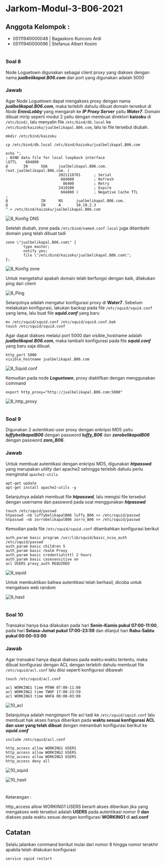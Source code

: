 # Jarkom-Modul-3-B06-2021

## Anggota Kelompok : 
- 05111940000048 | Bagaskoro Kuncoro Ardi 
- 05111940000096 | Stefanus Albert Kosim 

#

### Soal 8

Node Loguetown digunakan sebagai client proxy yang diakses dengan nama ***jualbelikapal.B06.com*** dan port yang digunakan adalah 5000

### Jawab

Agar Node Loguetown dapat mengakses proxy dengan nama ***jualbelikapal.B06.com***, maka terlebih dahulu dibuat domain tersebut di *Node **EniesLobby*** yang mengarah ke ***IP Proxy Server*** yaitu ***Water7***. Domain dibuat mirip seperti modul 2 yaitu dengan membuat direktori **kaizoku** di `/etc/bind/`, lalu menyalin file `/etc/bind/db.local` ke `/etc/bind/kaizoku/jualbelikapal.B06.com`, lalu isi file tersebut diubah.

```
mkdir /etc/bind/kaizoku

cp /etc/bind/db.local /etc/bind/kaizoku/jualbelikapal.B06.com

echo ";
; BIND data file for local loopback interface
\$TTL    604800
@       IN      SOA     jualbelikapal.B06.com. root.jualbelikapal.B06.com. (
                        2021110701      ; Serial
                         604800         ; Refresh
                          86400         ; Retry
                        2419200         ; Expire
                         604800 )       ; Negative Cache TTL
;
@               IN      NS      jualbelikapal.B06.com.
@               IN      A       10.10.2.3
" > /etc/bind/kaizoku/jualbelikapal.B06.com
```

![8_Konfig DNS](https://github.com/yanzkosim/Jarkom-Modul-3-B06-2021/blob/main/Screenshot/8-1.png)

Setelah diubah, zone pada `/etc/bind/named.conf.local` juga ditambahi domain yang telah dibuat tadi 

```
zone \"jualbelikapal.B06.com\" {
		type master;
		notify yes;
		file \"/etc/bind/kaizoku/jualbelikapal.B06.com\";
};
```

![8_Konfig zone]((https://github.com/yanzkosim/Jarkom-Modul-3-B06-2021/blob/main/Screenshot/8-2.png))

Untuk mengetahui apakah domain telah berfungsi dengan baik, dilakukan ping dari client

![8_Ping](https://github.com/yanzkosim/Jarkom-Modul-3-B06-2021/blob/main/Screenshot/8-3.png)

Selanjutnya adalah mengatur konfigurasi proxy di **Water7**. Sebelum melakukan konfigurasi, lakukan backup pada file `/etc/squid/squid.conf` yang lama, lalu buat file ***squid.conf*** yang baru

```
mv /etc/squid/squid.conf /etc/squid/squid.conf.bak
touch /etc/squid/squid.conf
```

Agar dapat diakses melalui port 5000 dan visible_hostname adalah ***jualbelikapal.B06.com***, maka tambahi konfigurasi pada file ***squid.conf*** yang baru saja dibuat.

```
http_port 5000
visible_hostname jualbelikapal.B06.com
```

![8_Squid.conf](https://github.com/yanzkosim/Jarkom-Modul-3-B06-2021/blob/main/Screenshot/8-4.png)

Kemudian pada node ***Loguetown***, proxy diaktifkan dengan menggunakan command

```
export http_proxy="http://jualbelikapal.B06.com:5000"
```

![8_http_proxy](https://github.com/yanzkosim/Jarkom-Modul-3-B06-2021/blob/main/Screenshot/8-5.png)

#

### Soal 9

Digunakan 2 autentikasi user proxy dengan enkripsi MD5 yaitu ***luffybelikapalB06*** dengan password ***luffy_B06*** dan ***zorobelikapalB06*** dengan password ***zoro_B06***.

### Jawab

Untuk membuat autentikasi dengan enkripsi MD5, digunakan ***htpasswd*** yang merupakan *utility* dari apache2 sehingga terlebih dahulu perlu menginstal `apache2-utils`. 

```
apt-get update
apt-get install apache2-utils -y
```

Selanjutnya adalah membuat file ***htpasswd***, lalu mengisi file tersebut dengan username dan password pada soal menggunakan ***htpasswd***

```
touch /etc/squid/passwd
htpasswd -nb luffybelikapalB06 luffy_B06 >> /etc/squid/passwd
htpasswd -nb zorrobelikapalB06 zorro_B06 >> /etc/squid/passwd
```

Kemudian pada file `/etc/squid/squid.conf` ditambahkan konfigurasi berikut

```
auth_param basic program /usr/lib/squid/basic_ncsa_auth /etc/squid/passwd
auth_param basic children 5
auth_param basic realm Proxy
auth_param basic credentialsttl 2 hours
auth_param basic casesensitive on
acl USERS proxy_auth REQUIRED
```

![9_squid](https://github.com/yanzkosim/Jarkom-Modul-3-B06-2021/blob/main/Screenshot/9-1.png)

Untuk membuktikan bahwa autentikasi telah berhasil, dicoba untuk mengakses web random

![9_hasil](https://github.com/yanzkosim/Jarkom-Modul-3-B06-2021/blob/main/Screenshot/9-2.gif)

#

### Soal 10

Transaksi hanya bisa dilakukan pada hari **Senin-Kamis pukul 07:00-11:00**, pada hari **Selasa-Jumat pukul 17:00-23:59** dan dilanjut hari **Rabu-Sabtu pukul 00:00-03:00**

### Jawab

Agar transaksi hanya dapat diakses pada waktu-waktu tertentu, maka dibuat konfigurasi dengan ACL dengan terlebih dahulu membuat file `/etc/squid/acl.conf` lalu diisi seperti konfigurasi dibawah

```
touch /etc/squid/acl.conf

acl WORKING1 time MTWH 07:00-11:00
acl WORKING2 time TWHF 17:00-23:59
acl WORKING3 time WHFA 00:00-03:00
```

![10_acl](https://github.com/yanzkosim/Jarkom-Modul-3-B06-2021/blob/main/Screenshot/10-1.png)

Selanjutnya adalah mengimport file acl tadi ke `/etc/squid/squid.conf` lalu membuat hak akses hanya diberikan pada **waktu sesuai konfigurasi ACL** **dan** **user yang telah dibuat** dengan menambah konfigurasi berikut ke ***squid.conf***

```
include /etc/squid/acl.conf

http_access allow WORKING1 USERS
http_access allow WORKING2 USERS
http_access allow WORKING3 USERS
http_access deny all
```

![10_squid](https://github.com/yanzkosim/Jarkom-Modul-3-B06-2021/blob/main/Screenshot/10-2.png)

![10_hasil](https://github.com/yanzkosim/Jarkom-Modul-3-B06-2021/blob/main/Screenshot/10-3.gif)

#



Keterangan :

http_access allow WORKING1 USERS berarti akses diberikan jika yang mengakses web tersebut adalah **USERS** pada autentikasi nomor 9 **dan** diakses pada waktu sesuai dengan konfigurasi **WORKING1** di **acl.conf**




## Catatan

Selalu jalankan command berikut mulai dari nomor 8 hingga nomor terakhir apabila telah dilakukan konfigurasi

```
service squid restart
```